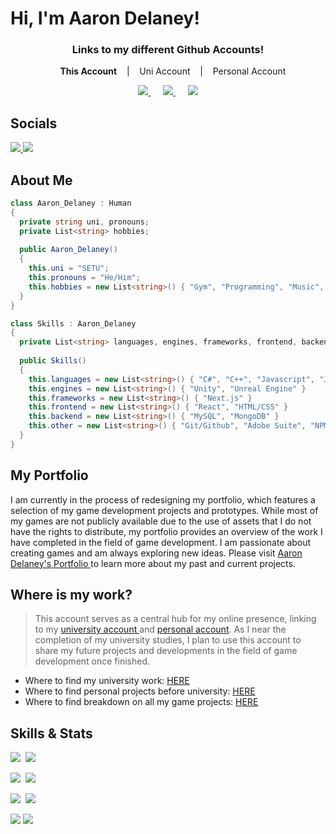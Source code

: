 # Hi, I'm Aaron Delaney! 

<div align = center>
  <h3> Links to my different Github Accounts! </h3>

&nbsp;&nbsp;&nbsp;&nbsp;<b>This Account</b>&nbsp;&nbsp;&nbsp;&nbsp;|&nbsp;&nbsp;&nbsp;&nbsp;Uni Account&nbsp;&nbsp;&nbsp;&nbsp;|&nbsp;&nbsp;&nbsp;&nbsp;Personal Account

<a href="https://github.com/AaronDelaney99"> <img src="https://img.shields.io/badge/github-%23121011.svg?style=for-the-badge&logo=github&logoColor=white"> </a>&nbsp;&nbsp;&nbsp;&nbsp;
<a href="https://github.com/Sadge-Student"> <img src="https://img.shields.io/badge/github-%23121011.svg?style=for-the-badge&logo=github&logoColor=white"> </a>&nbsp;&nbsp;&nbsp;&nbsp;
<a href="https://github.com/Priimalhunter"> <img src="https://img.shields.io/badge/github-%23121011.svg?style=for-the-badge&logo=github&logoColor=white"> </a>

</div>
  
## Socials
<a href="https://www.linkedin.com/in/aarondelaney99/"> <img src="https://img.shields.io/badge/linkedin-%230077B5.svg?style=for-the-badge&logo=linkedin&logoColor=white"> </a>
<a href="https://ad2306.itch.io/"> <img src="https://img.shields.io/badge/Itch-%23FF0B34.svg?style=for-the-badge&logo=Itch.io&logoColor=white"> </a>

## About Me
```cs
class Aaron_Delaney : Human 
{
  private string uni, pronouns;
  private List<string> hobbies;
  
  public Aaron_Delaney() 
  {
    this.uni = "SETU";
    this.pronouns = "He/Him";
    this.hobbies = new List<string>() { "Gym", "Programming", "Music", "Gaming"}
  }
}

class Skills : Aaron_Delaney 
{
  private List<string> languages, engines, frameworks, frontend, backend, other;
  
  public Skills() 
  {
    this.languages = new List<string>() { "C#", "C++", "Javascript", "Java" }
    this.engines = new List<string>() { "Unity", "Unreal Engine" }
    this.frameworks = new List<string>() { "Next.js" }
    this.frontend = new List<string>() { "React", "HTML/CSS" }
    this.backend = new List<string>() { "MySQL", "MongoDB" }
    this.other = new List<string>() { "Git/Github", "Adobe Suite", "NPM" }
  }
}
```

## My Portfolio
I am currently in the process of redesigning my portfolio, which features a selection of my game development projects and prototypes. While most of my games are not publicly available due to the use of assets that I do not have the rights to distribute, my portfolio provides an overview of the work I have completed in the field of game development. I am passionate about creating games and am always exploring new ideas. Please visit <a href="https://aarondelaney.vercel.app/"> Aaron Delaney's Portfolio </a> to learn more about my past and current projects.

## Where is my work?
> This account serves as a central hub for my online presence, linking to my <a href="https://github.com/Sadge-Student"> university account </a> and <a href="https://github.com/Priimalhunter"> personal account</a>. As I near the completion of my university studies, I plan to use this account to share my future projects and developments in the field of game development once finished.

+ Where to find my university work: <a href="https://github.com/Sadge-Student"> HERE </a>
+ Where to find personal projects before university: <a href="https://github.com/Priimalhunter"> HERE </a>
+ Where to find breakdown on all my game projects: <a href="https://aarondelaney.vercel.app/"> HERE </a>

## Skills & Stats
<img src="https://github-readme-stats.vercel.app/api?username=AaronDelaney99&theme=dracula&show_icons=true&count_private=true">&nbsp;
<img src="https://github-readme-stats.vercel.app/api/top-langs/?username=aarondelaney99&theme=dracula&layout=&langs_count=5">

<img src="https://img.shields.io/badge/c%23-%23239120.svg?style=for-the-badge&logo=c-sharp&logoColor=white">&nbsp;
<img src="https://img.shields.io/badge/c++-%2300599C.svg?style=for-the-badge&logo=c%2B%2B&logoColor=white">

<img src="https://img.shields.io/badge/html5-%23E34F26.svg?style=for-the-badge&logo=html5&logoColor=white">&nbsp;
<img src="https://img.shields.io/badge/javascript-%23323330.svg?style=for-the-badge&logo=javascript&logoColor=%23F7DF1E">

<img src="https://img.shields.io/badge/node.js-6DA55F?style=for-the-badge&logo=node.js&logoColor=white">

<img src="https://img.shields.io/badge/java-%23ED8B00.svg?style=for-the-badge&logo=java&logoColor=white">
